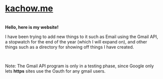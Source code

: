 
# <a href='https://kachow.me'>kachow.me</a>
<br>
<b> Hello, here is my website! </b>
<p> I have been trying to add new things to it such as Email using the Gmail API, a stopwatch for the end of the year (which I will expand on), and other things such as a directory for showing off things I have created. </p>
<br>
<p> Note: The Gmail API program is only in a testing phase, since Google only lets <b>https</b> sites use the Oauth for any gmail users. </p>
